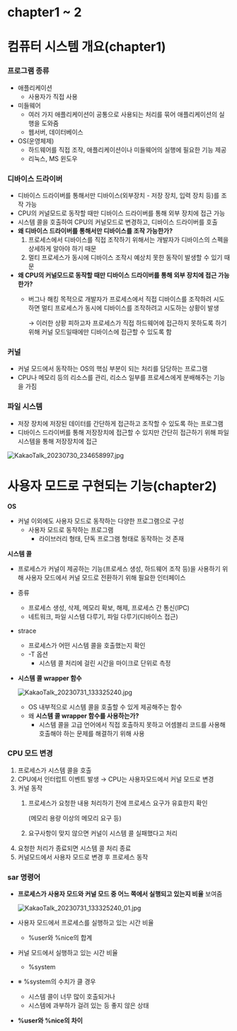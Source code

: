 # chapter1 ~ 2

# 컴퓨터 시스템 개요(chapter1)

### **프로그램 종류**

- 애플리케이션
    - 사용자가 직접 사용
- 미들웨어
    - 여러 가지 애플리케이션이 공통으로 사용되는 처리를 묶어 애플리케이션의 실행을 도와줌
    - 웹서버, 데이터베이스
- OS(운영체제)
    - 하드웨어를 직접 조작, 애플리케이션이나 미들웨어의 실행에 필요한 기능 제공
    - 리눅스, MS 윈도우

### **디바이스 드라이버**

- 디바이스 드라이버를 통해서만 디바이스(외부장치 - 저장 장치, 입력 장치 등)를 조작 가능
- CPU의 커널모드로 동작할 때만 디바이스 드라이버를 통해 외부 장치에 접근 가능
- 시스템 콜을 호출하여 CPU의 커널모드로 변경하고, 디바이스 드라이버를 호출
- **왜 디바이스 드라이버를 통해서만 디바이스를 조작 가능한가?**
    1. 프로세스에서 디바이스를 직접 조작하기 위해서는 개발자가 디바이스의 스펙을 상세하게 알아야 하기 때문
    2. 멀티 프로세스가 동시에 디바이스 조작시 예상치 못한 동작이 발생할 수 있기 때문
- **왜 CPU의 커널모드로 동작할 때만 디바이스 드라이버를 통해 외부 장치에 접근 가능한가?**
    - 버그나 해킹 목적으로 개발자가 프로세스에서 직접 디바이스를 조작하려 시도하면 멀티 프로세스가 동시에 디바이스를 조작하려고 시도하는 상황이 발생

      → 이러한 상황 피하고자 프로세스가 직접 하드웨어에 접근하지 못하도록 하기 위해 커널 모드일때에만 디바이스에 접근할 수 있도록 함


### **커널**

- 커널 모드에서 동작하는 OS의 핵심 부분이 되는 처리를 담당하는 프로그램
- CPU나 메모리 등의 리소스를 관리, 리소스 일부를 프로세스에게 분배해주는 기능을 가짐

### **파일 시스템**

- 저장 장치에 저장된 데이터를 간단하게 접근하고 조작할 수 있도록 하는 프로그램
- 디바이스 드라이버를 통해 저장장치에 접근할 수 있지만 간단히 접근하기 위해 파일 시스템을 통해 저장장치에 접근



![KakaoTalk_20230730_234658997.jpg](https://s3-us-west-2.amazonaws.com/secure.notion-static.com/ec32650c-7dc8-401e-9cab-aeb7b6e561fd/KakaoTalk_20230730_234658997.jpg)

# 사용자 모드로 구현되는 기능(chapter2)

**OS**

- 커널 이외에도 사용자 모드로 동작하는 다양한 프로그램으로 구성
    - 사용자 모드로 동작하는 프로그램
        - 라이브러리 형태, 단독 프로그램 형태로 동작하는 것 존재

**시스템 콜**

- 프로세스가 커널이 제공하는 기능(프로세스 생성, 하드웨어 조작 등)을 사용하기 위해 사용자 모드에서 커널 모드로 전환하기 위해 필요한 인터페이스
- 종류
    - 프로세스 생성, 삭제, 메모리 확보, 해제, 프로세스 간 통신(IPC)
    - 네트워크, 파일 시스템 다루기, 파일 다루기(디바이스 접근)
- strace
    - 프로세스가 어떤 시스템 콜을 호출했는지 확인
    - -T 옵션
        - 시스템 콜 처리에 걸린 시간을 마이크로 단위로 측정
- **시스템 콜 wrapper 함수**

  ![KakaoTalk_20230731_133325240.jpg](https://s3-us-west-2.amazonaws.com/secure.notion-static.com/0353987c-9c07-427f-83aa-37a0c1c6e3b0/KakaoTalk_20230731_133325240.jpg)

    - OS 내부적으로 시스템 콜을 호출할 수 있게 제공해주는 함수
    - 왜 **시스템 콜 wrapper 함수를 사용하는가?**
        - 시스템 콜을 고급 언어에서 직접 호출하지 못하고 어셈블리 코드를 사용해 호출해야 하는 문제를 해결하기 위해 사용


### **CPU 모드 변경**

1. 프로세스가 시스템 콜을 호출
2. CPU에서 인터럽트 이벤트 발생 → CPU는 사용자모드에서 커널 모드로 변경
3. 커널 동작
    1. 프로세스가 요청한 내용 처리하기 전에 프로세스 요구가 유효한지 확인

       (메모리 용량 이상의 메모리 요구 등)

    2. 요구사항이 맞지 않으면 커널이 시스템 콜 실패했다고 처리
4. 요청한 처리가 종료되면 시스템 콜 처리 종료
5. 커널모드에서 사용자 모드로 변경 후 프로세스 동작

### **sar 명령어**

- **프로세스가 사용자 모드와 커널 모드 중 어느 쪽에서 실행되고 있는지 비율** 보여줌

  ![KakaoTalk_20230731_133325240_01.jpg](https://s3-us-west-2.amazonaws.com/secure.notion-static.com/6792cc3a-1997-4737-b20c-3fc0a72acb1b/KakaoTalk_20230731_133325240_01.jpg)

- 사용자 모드에서 프로세스를 실행하고 있는 시간 비율
    - %user와 %nice의 합계
- 커널 모드에서 실행하고 있는 시간 비율
    - %system
- ※ %system의 수치가 클 경우
    - 시스템 콜이 너무 많이 호출되거나
    - 시스템에 과부하가 걸려 있는 등 좋지 않은 상태
- **%user와 %nice의 차이**
